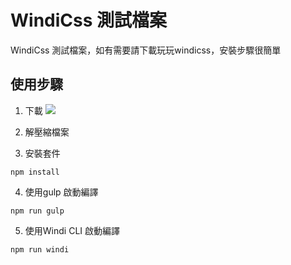 # WindiCss 測試檔案
WindiCss 測試檔案，如有需要請下載玩玩windicss，安裝步驟很簡單

## 使用步驟
1. 下載 
![](https://i.imgur.com/HMecMJr.jpg)

2. 解壓縮檔案
3. 安裝套件
```
npm install
```
4. 使用gulp 啟動編譯
```
npm run gulp
```
5. 使用Windi CLI 啟動編譯
```
npm run windi
```